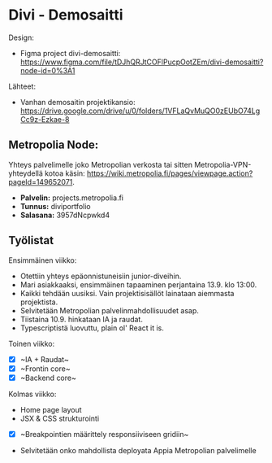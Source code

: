 # Divi - Demosaitti

Design:

- Figma project divi-demosaitti: https://www.figma.com/file/tDJhQRJtCOFlPucpOotZEm/divi-demosaitti?node-id=0%3A1

Lähteet:

- Vanhan demosaitin projektikansio: https://drive.google.com/drive/u/0/folders/1VFLaQvMuQO0zEUbO74LgCc9z-Ezkae-8

## Metropolia Node:

Yhteys palvelimelle joko Metropolian verkosta tai sitten Metropolia-VPN-yhteydellä kotoa käsin: https://wiki.metropolia.fi/pages/viewpage.action?pageId=149652071.

- **Palvelin:** projects.metropolia.fi
- **Tunnus:** diviportfolio
- **Salasana:** 3957dNcpwkd4

## Työlistat

Ensimmäinen viikko:

- Otettiin yhteys epäonnistuneisiin junior-diveihin.
- Mari asiakkaaksi, ensimmäinen tapaaminen perjantaina 13.9. klo 13:00.
- Kaikki tehdään uusiksi. Vain projektisisällöt lainataan aiemmasta projektista.
- Selvitetään Metropolian palvelinmahdollisuudet asap.
- Tiistaina 10.9. hinkataan IA ja raudat.
- Typescriptistä luovuttu, plain ol' React it is.

Toinen viikko:

- [x] ~IA + Raudat~
- [x] ~Frontin core~
- [x] ~Backend core~

Kolmas viikko:

- Home page layout
- JSX & CSS strukturointi
- [x] ~Breakpointien määrittely responsiiviseen gridiin~
- Selvitetään onko mahdollista deployata Appia Metropolian palvelimelle





